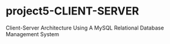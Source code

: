 # project5-CLIENT-SERVER
Client-Server Architecture Using A MySQL Relational Database Management System
